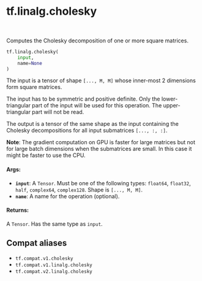 <div itemscope itemtype="http://developers.google.com/ReferenceObject">
<meta itemprop="name" content="tf.linalg.cholesky" />
<meta itemprop="path" content="Stable" />
</div>

# tf.linalg.cholesky

<!-- Insert buttons and diff -->

<table class="tfo-notebook-buttons tfo-api" align="left">
</table>



Computes the Cholesky decomposition of one or more square matrices.

``` python
tf.linalg.cholesky(
    input,
    name=None
)
```



<!-- Placeholder for "Used in" -->

The input is a tensor of shape `[..., M, M]` whose inner-most 2 dimensions
form square matrices.

The input has to be symmetric and positive definite. Only the lower-triangular
part of the input will be used for this operation. The upper-triangular part
will not be read.

The output is a tensor of the same shape as the input
containing the Cholesky decompositions for all input submatrices `[..., :, :]`.

**Note**: The gradient computation on GPU is faster for large matrices but
not for large batch dimensions when the submatrices are small. In this
case it might be faster to use the CPU.

#### Args:


* <b>`input`</b>: A `Tensor`. Must be one of the following types: `float64`, `float32`, `half`, `complex64`, `complex128`.
  Shape is `[..., M, M]`.
* <b>`name`</b>: A name for the operation (optional).


#### Returns:

A `Tensor`. Has the same type as `input`.


## Compat aliases

* `tf.compat.v1.cholesky`
* `tf.compat.v1.linalg.cholesky`
* `tf.compat.v2.linalg.cholesky`

